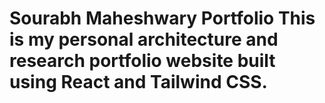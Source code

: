 # Sourabh Maheshwary Portfolio This is my personal architecture and research portfolio website built using React and Tailwind CSS.
